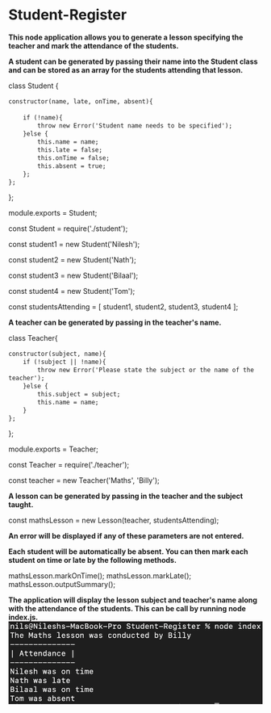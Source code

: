 # Student-Register

**This node application allows you to generate a lesson specifying the teacher and mark the attendance of the students.**

**A student can be generated by passing their name into the Student class and can be stored as an array for the students attending that lesson.**

class Student {

    constructor(name, late, onTime, absent){
        
        if (!name){
            throw new Error('Student name needs to be specified');
        }else {
            this.name = name;
            this.late = false;
            this.onTime = false;
            this.absent = true;
        };
    };
};

module.exports = Student;

const Student = require('./student');


const student1 = new Student('Nilesh');

const student2 = new Student('Nath');

const student3 = new Student('Bilaal');

const student4 = new Student('Tom');

const studentsAttending = [
    student1,
    student2,
    student3,
    student4
];

**A teacher can be generated by passing in the teacher's name.**

class Teacher{

    constructor(subject, name){
        if (!subject || !name){
            throw new Error('Please state the subject or the name of the teacher');
        }else {
            this.subject = subject;
            this.name = name;
        }
    };
};

module.exports = Teacher;


const Teacher = require('./teacher');

const teacher = new Teacher('Maths', 'Billy');

**A lesson can be generated by passing in the teacher and the subject taught.**

const mathsLesson = new Lesson(teacher, studentsAttending);

**An error will be displayed if any of these parameters are not entered.**

**Each student will be automatically be absent. You can then mark each student on time or late by the following methods.**

mathsLesson.markOnTime();
mathsLesson.markLate();
mathsLesson.outputSummary();

**The application will display the lesson subject and teacher's name along with the attendance of the students. This can be call by running __node index.js__.**
![screenshot](assets/Screenshot-6.png)
